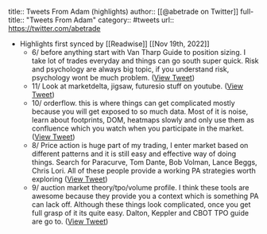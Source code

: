 title:: Tweets From Adam (highlights)
author:: [[@abetrade on Twitter]]
full-title:: "Tweets From Adam"
category:: #tweets
url:: https://twitter.com/abetrade

- Highlights first synced by [[Readwise]] [[Nov 19th, 2022]]
	- 6/ before anything start with Van Tharp Guide to position sizing. I take lot of trades everyday and things can go south super quick. Risk and psychology are always big topic, if you understand risk, psychology wont be much problem. ([View Tweet](https://twitter.com/abetrade/status/1411761902456299521))
	- 11/ Look at marketdelta, jigsaw, futuresio stuff on youtube. ([View Tweet](https://twitter.com/abetrade/status/1411761909330710530))
	- 10/ orderflow. this is where things can get complicated mostly because you will get exposed to so much data. Most of it is noise, learn about footprints, DOM, heatmaps slowly and only use them as confluence which you watch when you participate in the market. ([View Tweet](https://twitter.com/abetrade/status/1411761907866996743))
	- 8/ Price action is huge part of my trading, I enter market based on different patterns and it is still easy and effective way of doing things. Search for Paracurve, Tom Dante, Bob Volman, Lance Beggs, Chris Lori. All of these people provide a working PA strategies worth exploring ([View Tweet](https://twitter.com/abetrade/status/1411761905354555397))
	- 9/ auction market theory/tpo/volume profile. I think these tools are awesome because they provide you a context which is something PA can lack off. Although these things look complicated, once you get full grasp of it its quite easy. Dalton, Keppler and CBOT TPO guide are go to. ([View Tweet](https://twitter.com/abetrade/status/1411761906600251397))